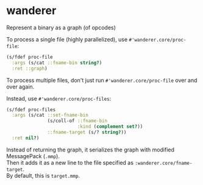 # wanderer
Represent a binary as a graph (of opcodes)

To process a single file (highly parallelized), use `#'wanderer.core/proc-file`:<br>

```clojure
(s/fdef proc-file
  :args (s/cat ::fname-bin string?)
  :ret ::graph)
```

To process multiple files, don't just run `#'wanderer.core/proc-file` over and over again.<br>

Instead, use `#'wanderer.core/proc-files`:<br>

```clojure
(s/fdef proc-files
  :args (s/cat ::set-fname-bin
               (s/coll-of ::fname-bin
                          :kind (complement set?))
               ::fname-target (s/? string?))
  :ret nil?)
```

Instead of returning the graph, it serializes the graph with modified MessagePack (`.mmp`).<br>
Then it adds it as a new line to the file specified as `:wanderer.core/fname-target`.<br>
By default, this is `target.mmp`.<br>
